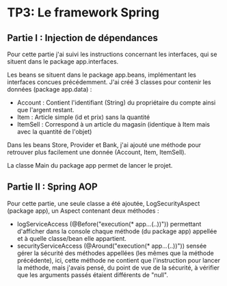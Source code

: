 # TP3: Le framework Spring

## Partie I : Injection de dépendances

Pour cette partie j'ai suivi les instructions concernant les interfaces, qui se situent dans le package app.interfaces.

Les beans se situent dans le package app.beans, implémentant les interfaces concues précédemment.
J'ai créé 3 classes pour contenir les données (package app.data) :
   - Account : Contient l'identifiant (String) du propriétaire du compte ainsi que l'argent restant.
   - Item : Article simple (id et prix) sans la quantité
   - ItemSell : Correspond à un article du magasin (identique à Item mais avec la quantité de l'objet)
   
Dans les beans Store, Provider et Bank, j'ai ajouté une méthode pour retrouver plus facilement une donnée (Account, Item, ItemSell).

La classe Main du package app permet de lancer le projet.

## Partie II : Spring AOP

Pour cette partie, une seule classe a été ajoutée, LogSecurityAspect (package app), un Aspect contenant deux méthodes :
  - logServiceAccess (@Before("execution(* app..*.*(..))")) permettant d'afficher dans la console chaque méthode (du package app) appellée et à quelle classe/bean          elle appartient.
  - securityServiceAccess (@Around("execution(* app..*.*(..))")) sensée gérer la sécurité des méthodes appellées (les mêmes que la méthode précédente),
      ici, cette méthode ne contient que l'instruction pour lancer la méthode, mais j'avais pensé, du point de vue de la sécurité, à vérifier que les arguments           passés étaient différents de "null".
